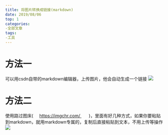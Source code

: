 ```yaml
---
title: 将图片转换成链接(markdown)
date: 2019/08/06
top: 1
categories:
-全部文章
tags:
-工具
---
```



# 方法一 #
可以用csdn自带的markdown编辑器，上传图片，他会自动生成一个链接
![](https://img-blog.csdnimg.cn/20190806090506994.png)


# 方法二 #
使用路过图床(     https://imgchr.com/       )，里面有好几种方式，如果你要粘贴到markdown，就用markdown专属的，复制后直接粘贴到文本，不用上传等操作
![](https://img-blog.csdnimg.cn/20190806090744217.png)

